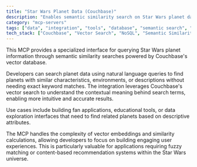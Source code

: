 ```yaml
---
title: "Star Wars Planet Data (Couchbase)"
description: "Enables semantic similarity search on Star Wars planet data using Couchbase's vector search capabilities."
category: "mcp-servers"
tags: ["data", "integration", "tools", "database", "semantic search", "natural language processing", "fuzzy matching"]
tech_stack: ["Couchbase", "Vector Search", "NoSQL", "Semantic Similarity", "Star Wars API", "Natural Language Processing"]
---
```


This MCP provides a specialized interface for querying Star Wars planet information through semantic similarity searches powered by Couchbase's vector database. 

Developers can search planet data using natural language queries to find planets with similar characteristics, environments, or descriptions without needing exact keyword matches. The integration leverages Couchbase's vector search to understand the contextual meaning behind search terms, enabling more intuitive and accurate results.

Use cases include building fan applications, educational tools, or data exploration interfaces that need to find related planets based on descriptive attributes. 

The MCP handles the complexity of vector embeddings and similarity calculations, allowing developers to focus on building engaging user experiences. This is particularly valuable for applications requiring fuzzy matching or content-based recommendation systems within the Star Wars universe.